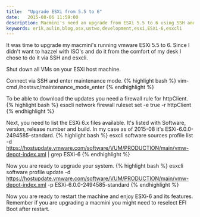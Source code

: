 ```yaml
---
title:  "Upgrade ESXi from 5.5 to 6"
date:   2015-08-06 11:59:00
description: Macmini's need an upgrade from ESXi 5.5 to 6 using SSH and esxcli
keywords: erik,aulin,blog,osx,ustwo,development,esxi,ESXi-6,esxcli
---
```


It was time to upgrade my macmini's running vmware ESXi 5.5 to 6.
Since I didn't want to hazzel with ISO's and do it from the comfort of my desk I chose to do it via SSH and esxcli.

Shut down all VMs on your ESXi host machine.

Connect via SSH and enter maintenance mode.
{% highlight bash %}
vim-cmd /hostsvc/maintenance_mode_enter
{% endhighlight %}

To be able to download the updates you need a firewall rule for httpClient.
{% highlight bash %}
esxcli network firewall ruleset set -e true -r httpClient
{% endhighlight %}

Next, you need to list the ESXi 6.x files available. It's listed with Software, version, release number and build. In my case as of 2015-08 it's ESXi-6.0.0-2494585-standard.
{% highlight bash %}
esxcli software sources profile list -d https://hostupdate.vmware.com/software/VUM/PRODUCTION/main/vmw-depot-index.xml | grep ESXi-6
{% endhighlight %}

Now you are ready to upgrade your system.
{% highlight bash %}
esxcli software profile update -d https://hostupdate.vmware.com/software/VUM/PRODUCTION/main/vmw-depot-index.xml -p ESXi-6.0.0-2494585-standard
{% endhighlight %}

Now you are ready to restart the machine and enjoy ESXi-6 and its features.
Remember if you are upgrading a macmini you might need to reselect EFI Boot after restart.
